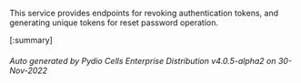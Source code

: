 






This service provides endpoints for revoking authentication tokens, and generating unique tokens for reset password operation.

[:summary]

###### Auto generated by Pydio Cells Enterprise Distribution v4.0.5-alpha2 on 30-Nov-2022
